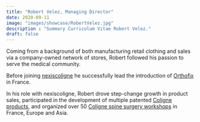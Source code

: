 ```yaml
---
title: "Robert Velez, Managing Director"
date: 2020-09-11
image: "images/showcase/RobertVelez.jpg"
description : "Summary Curriculum Vitae Robert Velez."
draft: false
---
```


Coming from a background of both manufacturing retail clothing and sales via a company-owned network of stores, Robert followed his passion to serve the medical community.

Before joining [nexiscoligne](https://nexiscoligne.fr/en/home-en/) he successfully lead the introduction of [Orthofix](https://www.orthofix.com) in France.

In his role with nexiscoligne, Robert drove step-change growth in product sales, participated in the development of multiple patented [Coligne products](https://www.spinenuances.com/products), and organized over 50 [Coligne spine surgery workshops](https://spinenuances.com/courses) in France, Europe and Asia.